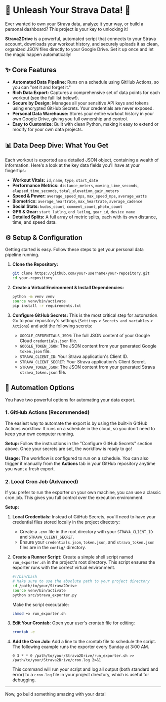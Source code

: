 # 🚀 Unleash Your Strava Data! 🚀

Ever wanted to own your Strava data, analyze it your way, or build a personal dashboard? This project is your key to unlocking it!

**Strava2Drive** is a powerful, automated script that connects to your Strava account, downloads your workout history, and securely uploads it as clean, organized JSON files directly to your Google Drive. Set it up once and let the magic happen automatically!

## ✨ Core Features

-   **Automated Data Pipeline:** Runs on a schedule using GitHub Actions, so you can "set it and forget it."
-   **Rich Data Export:** Captures a comprehensive set of data points for each workout (see the full list below!).
-   **Secure by Design:** Manages all your sensitive API keys and tokens using encrypted GitHub Secrets. Your credentials are never exposed.
-   **Personal Data Warehouse:** Stores your entire workout history in your own Google Drive, giving you full ownership and control.
-   **Easy to Customize:** Built with clean Python, making it easy to extend or modify for your own data projects.

## 📊 Data Deep Dive: What You Get

Each workout is exported as a detailed JSON object, containing a wealth of information. Here's a look at the key data fields you'll have at your fingertips:

-   **Workout Vitals:** `id`, `name`, `type`, `start_date`
-   **Performance Metrics:** `distance_meters`, `moving_time_seconds`, `elapsed_time_seconds`, `total_elevation_gain_meters`
-   **Speed & Power:** `average_speed_mps`, `max_speed_mps`, `average_watts`
-   **Biometrics:** `average_heartrate`, `max_heartrate`, `average_cadence`
-   **Social Stats:** `kudos_count`, `comment_count`, `photo_count`
-   **GPS & Gear:** `start_latlng`, `end_latlng`, `gear_id`, `device_name`
-   **Detailed Splits:** A full array of metric splits, each with its own distance, time, and speed data.

## ⚙️ Setup & Configuration

Getting started is easy. Follow these steps to get your personal data pipeline running.

1.  **Clone the Repository:**
    ```bash
    git clone https://github.com/your-username/your-repository.git
    cd your-repository
    ```

2.  **Create a Virtual Environment & Install Dependencies:**
    ```bash
    python -m venv venv
    source venv/bin/activate
    pip install -r requirements.txt
    ```

3.  **Configure GitHub Secrets:**
    This is the most critical step for automation. Go to your repository's settings (`Settings` > `Secrets and variables` > `Actions`) and add the following secrets:

    -   `GOOGLE_CREDENTIALS_JSON`: The full JSON content of your Google Cloud `credentials.json` file.
    -   `GOOGLE_TOKEN_JSON`: The JSON content from your generated Google `token.json` file.
    -   `STRAVA_CLIENT_ID`: Your Strava application's Client ID.
    -   `STRAVA_CLIENT_SECRET`: Your Strava application's Client Secret.
    -   `STRAVA_TOKEN_JSON`: The JSON content from your generated Strava `strava_token.json` file.

## 🚀 Automation Options

You have two powerful options for automating your data export.

### 1. GitHub Actions (Recommended)

The easiest way to automate the export is by using the built-in GitHub Actions workflow. It runs on a schedule in the cloud, so you don't need to keep your own computer running.

**Setup:**
Follow the instructions in the "Configure GitHub Secrets" section above. Once your secrets are set, the workflow is ready to go!

**Usage:**
The workflow is configured to run on a schedule. You can also trigger it manually from the **Actions** tab in your GitHub repository anytime you want a fresh export.

### 2. Local Cron Job (Advanced)

If you prefer to run the exporter on your own machine, you can use a classic cron job. This gives you full control over the execution environment.

**Setup:**

1.  **Local Credentials:** Instead of GitHub Secrets, you'll need to have your credential files stored locally in the project directory:
    -   Create a `.env` file in the root directory with your `STRAVA_CLIENT_ID` and `STRAVA_CLIENT_SECRET`.
    -   Ensure your `credentials.json`, `token.json`, and `strava_token.json` files are in the `config/` directory.

2.  **Create a Runner Script:** Create a simple shell script named `run_exporter.sh` in the project's root directory. This script ensures the exporter runs with the correct virtual environment.

    ```bash
    #!/bin/bash
    # Make sure to use the absolute path to your project directory
    cd /path/to/your/Strava2Drive
    source venv/bin/activate
    python src/strava_exporter.py
    ```

    Make the script executable:
    ```bash
    chmod +x run_exporter.sh
    ```

3.  **Edit Your Crontab:** Open your user's crontab file for editing:
    ```bash
    crontab -e
    ```

4.  **Add the Cron Job:** Add a line to the crontab file to schedule the script. The following example runs the exporter every Sunday at 3:00 AM.

    ```crontab
    0 3 * * 0 /path/to/your/Strava2Drive/run_exporter.sh >> /path/to/your/Strava2Drive/cron.log 2>&1
    ```

    This command will run your script and log all output (both standard and error) to a `cron.log` file in your project directory, which is useful for debugging.

---

Now, go build something amazing with your data!
